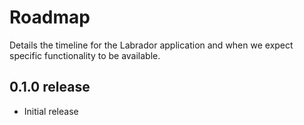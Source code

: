 # Roadmap

Details the timeline for the Labrador application and when we expect specific functionality to be available.

## 0.1.0 release

- Initial release

